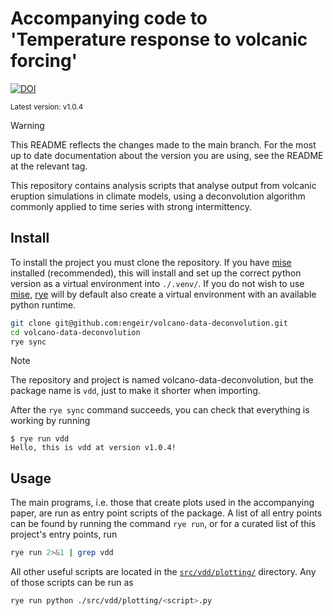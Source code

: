 # Accompanying code to 'Temperature response to volcanic forcing'

[![DOI](https://zenodo.org/badge/742292778.svg)](https://zenodo.org/badge/latestdoi/742292778)

<sup>Latest version: v1.0.4</sup> <!-- x-release-please-version -->

> [!WARNING]
>
> This README reflects the changes made to the main branch. For the most up to date
> documentation about the version you are using, see the README at the relevant tag.

This repository contains analysis scripts that analyse output from volcanic eruption
simulations in climate models, using a deconvolution algorithm commonly applied to time
series with strong intermittency.

## Install

To install the project you must clone the repository. If you have [mise] installed
(recommended), this will install and set up the correct python version as a virtual
environment into `./.venv/`. If you do not wish to use [mise], [rye] will by default
also create a virtual environment with an available python runtime.

```bash
git clone git@github.com:engeir/volcano-data-deconvolution.git
cd volcano-data-deconvolution
rye sync
```

> [!NOTE]
>
> The repository and project is named volcano-data-deconvolution, but the package name
> is `vdd`, just to make it shorter when importing.

After the `rye sync` command succeeds, you can check that everything is working by
running

<!-- x-release-please-start-version -->

```console
$ rye run vdd
Hello, this is vdd at version v1.0.4!
```

<!-- x-release-please-end -->

## Usage

The main programs, i.e. those that create plots used in the accompanying paper, are run
as entry point scripts of the package. A list of all entry points can be found by
running the command `rye run`, or for a curated list of this project's entry points, run

```bash
rye run 2>&1 | grep vdd
```

All other useful scripts are located in the [`src/vdd/plotting/`](./src/vdd/plotting/)
directory. Any of those scripts can be run as

```bash
rye run python ./src/vdd/plotting/<script>.py
```

[rye]: https://rye-up.com/
[mise]: https://mise.jdx.dev/
